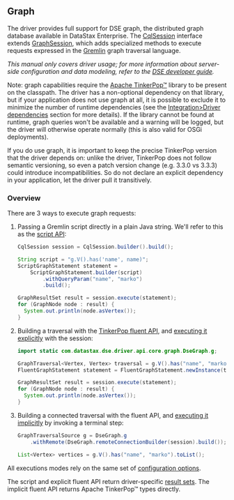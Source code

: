 <!--
Licensed to the Apache Software Foundation (ASF) under one
or more contributor license agreements.  See the NOTICE file
distributed with this work for additional information
regarding copyright ownership.  The ASF licenses this file
to you under the Apache License, Version 2.0 (the
"License"); you may not use this file except in compliance
with the License.  You may obtain a copy of the License at

  http://www.apache.org/licenses/LICENSE-2.0

Unless required by applicable law or agreed to in writing,
software distributed under the License is distributed on an
"AS IS" BASIS, WITHOUT WARRANTIES OR CONDITIONS OF ANY
KIND, either express or implied.  See the License for the
specific language governing permissions and limitations
under the License.
-->

## Graph

The driver provides full support for DSE graph, the distributed graph database available in DataStax
Enterprise. The [CqlSession] interface extends [GraphSession], which adds specialized methods to
execute requests expressed in the [Gremlin] graph traversal language.  

*This manual only covers driver usage; for more information about server-side configuration and data
modeling, refer to the [DSE developer guide].*

Note: graph capabilities require the [Apache TinkerPop™] library to be present on the classpath. The
driver has a non-optional dependency on that library, but if your application does not use graph at
all, it is possible to exclude it to minimize the number of runtime dependencies (see the
[Integration>Driver dependencies](../../integration/#driver-dependencies) section for more
details). If the library cannot be found at runtime, graph queries won't be available and a warning
will be logged, but the driver will otherwise operate normally (this is also valid for OSGi
deployments).

If you do use graph, it is important to keep the precise TinkerPop version that the driver depends
on: unlike the driver, TinkerPop does not follow semantic versioning, so even a patch version change
(e.g. 3.3.0 vs 3.3.3) could introduce incompatibilities. So do not declare an explicit dependency in
your application, let the driver pull it transitively.

### Overview

There are 3 ways to execute graph requests:

1. Passing a Gremlin script directly in a plain Java string. We'll refer to this as the
   [script API](script/):

    ```java
    CqlSession session = CqlSession.builder().build();
 
    String script = "g.V().has('name', name)";
    ScriptGraphStatement statement =
        ScriptGraphStatement.builder(script)
            .withQueryParam("name", "marko")
            .build();
 
    GraphResultSet result = session.execute(statement);
    for (GraphNode node : result) {
      System.out.println(node.asVertex());
    }
    ```
    
2. Building a traversal with the [TinkerPop fluent API](fluent/), and [executing it
   explicitly](fluent/explicit/) with the session:
   
    ```java
    import static com.datastax.dse.driver.api.core.graph.DseGraph.g;
   
    GraphTraversal<Vertex, Vertex> traversal = g.V().has("name", "marko");
    FluentGraphStatement statement = FluentGraphStatement.newInstance(traversal);
 
    GraphResultSet result = session.execute(statement);
    for (GraphNode node : result) {
      System.out.println(node.asVertex());
    }
    ```

3. Building a connected traversal with the fluent API, and [executing it
   implicitly](fluent/implicit/) by invoking a terminal step:
   
    ```java
    GraphTraversalSource g = DseGraph.g
        .withRemote(DseGraph.remoteConnectionBuilder(session).build());

    List<Vertex> vertices = g.V().has("name", "marko").toList();
    ```

All executions modes rely on the same set of [configuration options](options/).

The script and explicit fluent API return driver-specific [result sets](results/). The implicit
fluent API returns Apache TinkerPop™ types directly.

[Apache TinkerPop™]: http://tinkerpop.apache.org/

[CqlSession]: https://docs.datastax.com/en/drivers/java/4.8/com/datastax/oss/driver/api/core/CqlSession.html
[GraphSession]: https://docs.datastax.com/en/drivers/java/4.8/com/datastax/dse/driver/api/core/graph/GraphSession.html

[DSE developer guide]: https://docs.datastax.com/en/dse/6.0/dse-dev/datastax_enterprise/graph/graphTOC.html
[Gremlin]: https://docs.datastax.com/en/dse/6.0/dse-dev/datastax_enterprise/graph/dseGraphAbout.html#dseGraphAbout__what-is-cql
